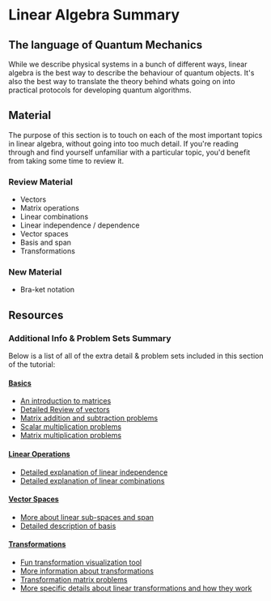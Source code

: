 # Linear Algebra Summary

## The language of Quantum Mechanics

While we describe physical systems in a bunch of different ways, linear algebra is the best way to describe the behaviour of quantum objects. It's also the best way to translate the theory behind whats going on into practical protocols for developing quantum algorithms.

## Material

The purpose of this section is to touch on each of the most important topics in linear algebra, without going into too much detail. If you're reading through and find yourself unfamiliar with a particular topic, you'd benefit from taking some time to review it.

### Review Material

* Vectors
* Matrix operations
* Linear combinations
* Linear independence / dependence
* Vector spaces
* Basis and span
* Transformations

### New Material

* Bra-ket notation

## Resources

### Additional Info & Problem Sets Summary

Below is a list of all of the extra detail & problem sets included in this section of the tutorial:

#### [Basics](../vectors.md)

* [An introduction to matrices](https://www.khanacademy.org/math/algebra-home/alg-matrices/alg-intro-to-matrices/v/introduction-to-the-matrix)
* [Detailed Review of vectors](https://www.khanacademy.org/math/linear-algebra/vectors-and-spaces/vectors/v/vector-introduction-linear-algebra)
* [Matrix addition and subtraction problems](https://www.khanacademy.org/math/precalculus/x9e81a4f98389efdf:matrices/x9e81a4f98389efdf:adding-and-subtracting-matrices/e/matrix_addition_and_subtraction)
* [Scalar multiplication problems](https://www.khanacademy.org/math/precalculus/x9e81a4f98389efdf:matrices/x9e81a4f98389efdf:multiplying-matrices-by-scalars/e/scalar_matrix_multiplication)
* [Matrix multiplication problems](https://www.khanacademy.org/math/precalculus/x9e81a4f98389efdf:matrices/x9e81a4f98389efdf:multiplying-matrices-by-matrices/e/multiplying_a_matrix_by_a_matrix)

#### [Linear Operations](../linear-operations.md)

* [Detailed explanation of linear independence](https://www.khanacademy.org/math/linear-algebra/vectors-and-spaces/linear-independence/v/linear-algebra-introduction-to-linear-independence)
* [Detailed explanation of linear combinations](https://www.khanacademy.org/math/linear-algebra/vectors-and-spaces/linear-combinations/v/linear-combinations-and-span)

#### [Vector Spaces](../space-dimension-and-span.md)

* [More about linear sub-spaces and span](https://www.khanacademy.org/math/linear-algebra/vectors-and-spaces/subspace-basis/v/linear-subspaces)
* [Detailed description of basis](https://www.khanacademy.org/math/linear-algebra/vectors-and-spaces/subspace-basis/v/linear-algebra-basis-of-a-subspace)

#### [Transformations](../transformations.md)

* [Fun transformation visualization tool](https://demonstrations.wolfram.com/MatrixTransformation/)
* [More information about transformations](https://www.khanacademy.org/math/precalculus/x9e81a4f98389efdf:matrices/x9e81a4f98389efdf:matrices-as-transformations/v/transforming-position-vector)
* [Transformation matrix problems](https://www.khanacademy.org/math/algebra-home/alg-matrices/alg-matrices-as-transformations/e/multiplying_a_matrix_by_a_vector)
* [More specific details about linear transformations and how they work](https://www.khanacademy.org/math/linear-algebra/matrix-transformations/linear-transformations/v/linear-transformations)


